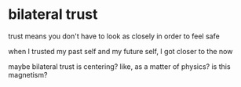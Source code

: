 # bilateral trust

trust means you don't have to look as closely in order to feel safe

when I trusted my past self and my future self, I got closer to the now

maybe bilateral trust is centering? like, as a matter of physics? is this magnetism?
